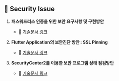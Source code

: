 ## 📂 Security Issue
1. **패스워드리스 인증을 위한 보안 요구사항 및 구현방안**  
   - 🔗 [기술문서 링크](https://www.igloo.co.kr/security-information/%ED%8C%A8%EC%8A%A4%EC%9B%8C%EB%93%9C%EB%A6%AC%EC%8A%A4-%EC%9D%B8%EC%A6%9D%EC%9D%84-%EC%9C%84%ED%95%9C-%EB%B3%B4%EC%95%88-%EC%9A%94%EA%B5%AC%EC%82%AC%ED%95%AD-%EB%B0%8F-%EA%B5%AC%ED%98%84%EB%B0%A9/)
     
2. **Flutter Application의 보안진단 방안 : SSL Pinning**
   - 🔗 [기술문서 링크](https://www.igloo.co.kr/security-information/flutter-application%EC%9D%98-%EB%B3%B4%EC%95%88%EC%A7%84%EB%8B%A8-%EB%B0%A9%EC%95%88-ssl-pinning/)
     
3. **SecurityCenter2를 이용한 보안 프로그램 상태 점검방안**  
   - 🔗 [기술문서 링크](https://www.igloo.co.kr/security-information/securitycenter2%EB%A5%BC-%EC%9D%B4%EC%9A%A9%ED%95%9C-%EB%B3%B4%EC%95%88-%ED%94%84%EB%A1%9C%EA%B7%B8%EB%9E%A8-%EC%83%81%ED%83%9C-%EC%A0%90%EA%B2%80%EB%B0%A9%EC%95%88/)
